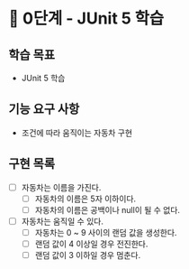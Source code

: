 # 🚀 0단계 - JUnit 5 학습

## 학습 목표
- JUnit 5 학습

## 기능 요구 사항
- 조건에 따라 움직이는 자동차 구현

## 구현 목록
- [ ] 자동차는 이름을 가진다.
  - [ ] 자동차의 이름은 5자 이하이다.
  - [ ] 자동차의 이름은 공백이나 null이 될 수 없다.
- [ ] 자동차는 움직일 수 있다.
  - [ ] 자동차는 0 ~ 9 사이의 랜덤 값을 생성한다.
  - [ ] 랜덤 값이 4 이상일 경우 전진한다.
  - [ ] 랜덤 값이 3 이하일 경우 멈춘다.
